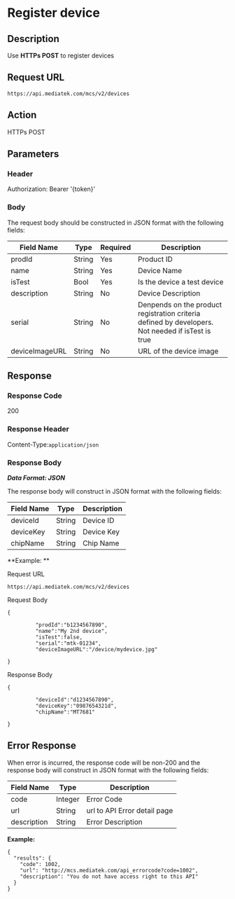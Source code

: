 # Register device

## Description

Use **HTTPs POST** to register devices

## Request URL

```
https://api.mediatek.com/mcs/v2/devices

```

## Action
HTTPs POST

## Parameters

### Header

Authorization: Bearer '{token}'

### Body
The request body should be constructed in JSON format with the following fields:

| Field Name | Type | Required |Description|
| --- | --- | --- | --- |
| prodId | String | Yes | Product ID |
| name | String | Yes | Device Name |
| isTest | Bool | Yes | Is the device a test device |
| description | String | No | Device Description |
| serial | String | No | Denpends on the product registration criteria defined by developers. Not needed if isTest is true |
| deviceImageURL | String | No | URL of the device image |




## Response

### Response Code
200

### Response Header

Content-Type:`application/json`
### Response Body

***Data Format: JSON***

The response body will construct in JSON format with the following fields:

| Field Name | Type |Description|
| --- | --- | --- |
| deviceId | String | Device ID |
| deviceKey | String | Device Key |
| chipName | String | Chip Name |

**Example: **

Request URL
```
https://api.mediatek.com/mcs/v2/devices
```

Request Body

```
{

         "prodId":"b1234567890",
         "name":"My 2nd device",
         "isTest":false,
         "serial":"mtk-01234",
         "deviceImageURL":"/device/mydevice.jpg"

}
```

Response Body

```
{

         "deviceId":"d1234567890",
         "deviceKey":"0987654321d",
         "chipName":"MT7681"

}
```

## Error Response

When error is incurred, the response code will be non-200 and the response body will construct in JSON format with the following fields:

| Field Name | Type |Description|
| --- | --- | --- |
| code | Integer | Error Code |
| url | String | url to API Error detail page |
| description | String | Error Description |

**Example:**

```
{
  "results": {
    "code": 1002,
    "url": "http://mcs.mediatek.com/api_errorcode?code=1002",
    "description": "You do not have access right to this API"
  }
}
```
